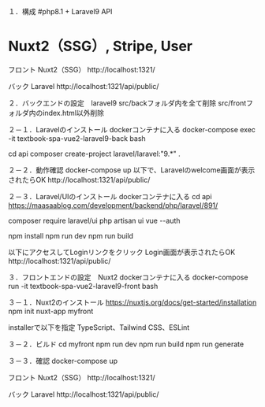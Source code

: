 １．構成
#php8.1 + Laravel9 API
# Nuxt2（SSG）, Stripe, User 


フロント Nuxt2（SSG）
http://localhost:1321/

バック Laravel
http://localhost:1321/api/public/



２．バックエンドの設定　laravel9
src/backフォルダ内を全て削除
src/frontフォルダ内のindex.html以外削除

２－１．Laravelのインストール
dockerコンテナに入る
docker-compose exec -it textbook-spa-vue2-laravel9-back bash

cd api
composer create-project laravel/laravel:"9.*" .

２－２．動作確認
docker-compose up
以下で、Laravelのwelcome画面が表示されたらOK
http://localhost:1321/api/public/

２－３．Laravel/UIのインストール
dockerコンテナに入る
cd api
https://maasaablog.com/development/backend/php/laravel/891/

composer require laravel/ui
php artisan ui vue --auth

npm install
npm run dev
npm run build

以下にアクセスしてLoginリンクをクリック
Login画面が表示されたらOK
http://localhost:1321/api/public/


３．フロントエンドの設定　Nuxt2
dockerコンテナに入る
docker-compose run -it textbook-spa-vue2-laravel9-front bash

３－１．Nuxt2のインストール
https://nuxtjs.org/docs/get-started/installation
npm init nuxt-app myfront

installerで以下を指定
TypeScript、Tailwind CSS、ESLint

３－２．ビルド
cd myfront
npm run dev
npm run build
npm run generate

３－３．確認
docker-compose up

フロント Nuxt2（SSG）
http://localhost:1321/

バック Laravel
http://localhost:1321/api/public/

